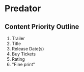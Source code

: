# Predator

## Content Priority Outline

1. Trailer
2. Title
3. Release Date(s)
4. Buy Tickets
5. Rating
6. "Fine print"

